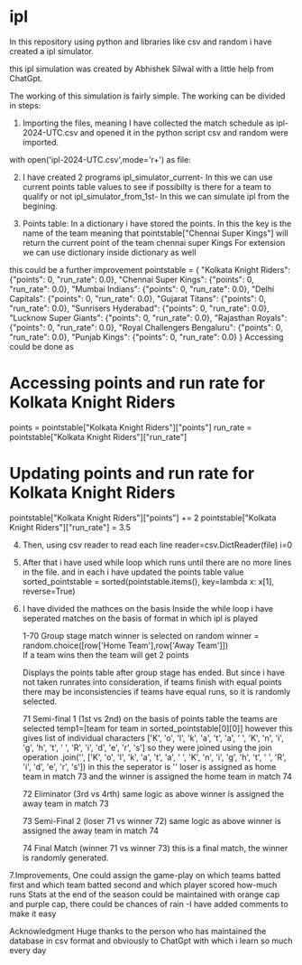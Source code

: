 # ipl
In this repository using python and libraries like csv and random i have created a ipl simulator.  

this ipl simulation was created by Abhishek Silwal with a little help from ChatGpt.

The working of this simulation is fairly simple. The working can be divided in steps:

1. Importing the files, meaning I have collected the match schedule as ipl-2024-UTC.csv and opened it in the python script
csv and random were imported.

with open('ipl-2024-UTC.csv',mode='r+') as file:

2. I have created 2 programs 
    ipl_simulator_current- In this we can use current points table values to see if possibilty is there for a team to qualify or not
    ipl_simulator_from_1st- In this we can simulate ipl from the begining.

3. Points table:
In a dictionary i have stored the points. In this the key is the name of the team meaning that
pointstable["Chennai Super Kings"] will return the current point of the team chennai super Kings
 For extension we can use dictionary inside dictionary as well
 
 this could be a further improvement
 pointstable = {
    "Kolkata Knight Riders": {"points": 0, "run_rate": 0.0},
    "Chennai Super Kings": {"points": 0, "run_rate": 0.0},
    "Mumbai Indians": {"points": 0, "run_rate": 0.0},
    "Delhi Capitals": {"points": 0, "run_rate": 0.0},
    "Gujarat Titans": {"points": 0, "run_rate": 0.0},
    "Sunrisers Hyderabad": {"points": 0, "run_rate": 0.0},
    "Lucknow Super Giants": {"points": 0, "run_rate": 0.0},
    "Rajasthan Royals": {"points": 0, "run_rate": 0.0},
    "Royal Challengers Bengaluru": {"points": 0, "run_rate": 0.0},
    "Punjab Kings": {"points": 0, "run_rate": 0.0}
}
Accessing could be done as 
# Accessing points and run rate for Kolkata Knight Riders
points = pointstable["Kolkata Knight Riders"]["points"]
run_rate = pointstable["Kolkata Knight Riders"]["run_rate"]

# Updating points and run rate for Kolkata Knight Riders
pointstable["Kolkata Knight Riders"]["points"] += 2
pointstable["Kolkata Knight Riders"]["run_rate"] = 3.5

4. Then, using csv reader to read each line
reader=csv.DictReader(file)
    i=0

5. After that i have  used while loop which runs until there are no more lines in the file.
 and in each i have updated the points table value 
  sorted_pointstable = sorted(pointstable.items(), key=lambda x: x[1], reverse=True)  

6. I have divided the mathces on the  basis 
   Inside the while loop i have seperated matches on the basis of format in which ipl is played
   
   1-70 Group stage match
     winner is selected on random
     winner = random.choice([row['Home Team'],row['Away Team']])   
     If a team wins then the team will  get 2 points 
   
   Displays the points table after group stage has ended. But since i have not taken runrates into consideration, if teams 
   finish with equal points there may be inconsistencies if teams have equal runs, so it is randomly selected.




   71 Semi-final 1 (1st vs 2nd)
    on the basis of points table the teams are selected 
    temp1=[team for team in sorted_pointstable[0][0]]
    however this gives list of individual characters
     ['K', 'o', 'l', 'k', 'a', 't', 'a', ' ', 'K', 'n', 'i', 'g', 'h', 't', ' ', 'R', 'i', 'd', 'e', 'r', 's']
    so they were joined using the join operation .join('', ['K', 'o', 'l', 'k', 'a', 't', 'a', ' ', 'K', 'n', 'i', 'g', 'h', 't', ' ', 'R', 'i', 'd', 'e', 'r', 's'])
    in this the seperator is ''
    loser is assigned as home team in match 73 and the winner is assigned the home team in match 74
    

   72 Eliminator (3rd vs 4rth)
    same logic as above
    winner is assigned the away team in match 73
    
   73 Semi-Final 2 (loser 71 vs winner 72)
        same logic as above
        winner is assigned the away team in match 74
    
   74 Final Match (winner 71 vs winner 73)
    this is a final match, the winner is randomly generated. 

7.Improvements,
 One could assign the game-play on which teams batted first and which team batted second and which player scored how-much runs 
 Stats at the end of the season could be maintained with orange cap and purple cap, there could be chances of rain
 -I have added comments to make it easy

Acknowledgment 
Huge thanks to the person who has maintained the database in csv format and obviously to ChatGpt with which i learn so much 
every day 



